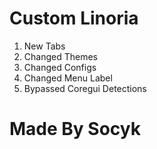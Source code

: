 # Custom Linoria

1. New Tabs
2. Changed Themes
3. Changed Configs
4. Changed Menu Label
5. Bypassed Coregui Detections

# Made By Socyk
